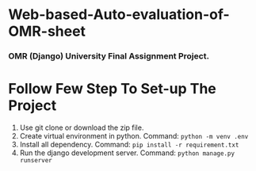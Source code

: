 # Web-based-Auto-evaluation-of-OMR-sheet
### OMR (Django) University Final Assignment Project.

# Follow Few Step To Set-up The Project
1. Use git clone or download the zip file.
2. Create virtual environment in python. Command: ```python -m venv .env ```
3. Install all dependency. Command: ```pip install -r requirement.txt``` 
4. Run the django development server.  Command: ```python manage.py runserver```
